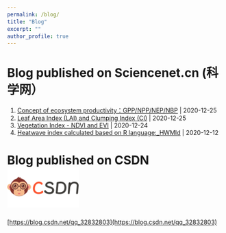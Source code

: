 ```yaml
---
permalink: /blog/
title: "Blog"
excerpt: ""
author_profile: true
---
```


# Blog published on Sciencenet.cn (科学网）
1. [Concept of ecosystem productivity：GPP/NPP/NEP/NBP](https://blog.sciencenet.cn/blog-3424049-1264122.html) | 2020-12-25
2. [Leaf Area Index (LAI) and Clumping Index (CI)](https://blog.sciencenet.cn/home.php?mod=space&uid=3424049&do=blog&id=1264118) | 2020-12-25
3. [Vegetation Index - NDVI and EVI](https://blog.sciencenet.cn/home.php?mod=space&uid=3424049&do=blog&id=1264006) | 2020-12-24
4. [Heatwave index calculated based on R language:_HWMId](https://blog.sciencenet.cn/home.php?mod=space&uid=3424049&do=blog&id=1262185) | 2020-12-12

# Blog published on CSDN <img src='./images/CSDN.png' style='width: 6em;'>
[https://blog.csdn.net/qq_32832803](https://blog.csdn.net/qq_32832803)
